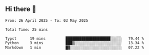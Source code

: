 ## Hi there 👋

<!--
**thethepai/thethepai** is a ✨ _special_ ✨ repository because its `README.md` (this file) appears on your GitHub profile.

Here are some ideas to get you started:

- 🔭 I’m currently working on ...
- 🌱 I’m currently learning ...
- 👯 I’m looking to collaborate on ...
- 🤔 I’m looking for help with ...
- 💬 Ask me about ...
- 📫 How to reach me: ...
- 😄 Pronouns: ...
- ⚡ Fun fact: ...
-->

<!--START_SECTION:waka-->

```txt
From: 26 April 2025 - To: 03 May 2025

Total Time: 25 mins

Typst      19 mins         ████████████████████░░░░░   79.44 %
Python     3 mins          ███▒░░░░░░░░░░░░░░░░░░░░░   13.34 %
Markdown   1 min           █▓░░░░░░░░░░░░░░░░░░░░░░░   07.22 %
```

<!--END_SECTION:waka-->
